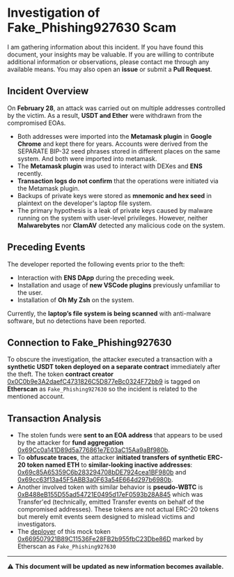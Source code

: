# Investigation of Fake_Phishing927630 Scam

I am gathering information about this incident. If you have found this document, your insights may be valuable.
If you are willing to contribute additional information or observations, please contact me through any available means. You may also open an **issue** or submit a **Pull Request**.

## Incident Overview

On **February 28**, an attack was carried out on multiple addresses controlled by the victim. As a result, **USDT and Ether** were withdrawn from the compromised EOAs.

- Both addresses were imported into the **Metamask plugin** in **Google Chrome** and kept there for years. Accounts were derived from the SEPARATE BIP-32 seed phrases stored in different places on the same system. And both were imported into metamask.
- The **Metamask plugin** was used to interact with DEXes and **ENS** recently.
- **Transaction logs do not confirm** that the operations were initiated via the Metamask plugin.
- Backups of private keys were stored as **mnemonic and hex seed** in plaintext on the developer's laptop file system.
- The primary hypothesis is a leak of private keys caused by malware running on the system with user-level privileges. However, neither **Malwarebytes** nor **ClamAV** detected any malicious code on the system.

## Preceding Events

The developer reported the following events prior to the theft:

- Interaction with **ENS DApp** during the preceding week.
- Installation and usage of **new VSCode plugins** previously unfamiliar to the user.
- Installation of **Oh My Zsh** on the system.

Currently, the **laptop’s file system is being scanned** with anti-malware software, but no detections have been reported.

## Connection to Fake_Phishing927630

To obscure the investigation, the attacker executed a transaction with a **synthetic USDT token deployed on a separate contract** immediately after the theft.
The token **contract creator** [0x0C0b9e3A2daefC4731826C5D877eBc0324F72bb9](https://etherscan.io/address/0x0c0b9e3a2daefc4731826c5d877ebc0324f72bb9) is tagged on **Etherscan** as `Fake_Phishing927630` so the incident is related to the mentioned account.


## Transaction Analysis

- The stolen funds were **sent to an EOA address** that appears to be used by the attacker for **fund aggregation** [0x69Cc0a141D89d5a776861e7E03aC15Aa9aBf980b](https://etherscan.io/address/0x69Cc0a141D89d5a776861e7E03aC15Aa9aBf980b).
- To **obfuscate traces**, the attacker **initiated transfers of synthetic ERC-20 token named ETH** to **similar-looking inactive addresses**: [0x69c85A65359C6b283294708bDE7924cea1BF980b](https://etherscan.io/address/0x69c85a65359c6b283294708bde7924cea1bf980b#tokentxns) and [0x69cc63f13a45F5ABB3a0F63a54E664d297b6980b](https://etherscan.io/address/0x69cc63f13a45F5ABB3a0F63a54E664d297b6980b#tokentxns).
- Another involved token with similar behavior is **pseudo-WBTC** is [0xB488eB155D55ad54721E0495d17eF0593b28A845](https://etherscan.io/token/0xb488eb155d55ad54721e0495d17ef0593b28a845) which was Transfer'ed (technically, emitted Transfer events on behalf of the compromised addresses). These tokens are not actual ERC-20 tokens but merely emit events seem designed to mislead victims and investigators.
- The [deployer](https://etherscan.io/tx/0x80409c8a78aafae639f000c51fa8d65bf265550044bae7a727e988ddcbb0bce9) of this mock token [0x669507921B89C11536Fe28FB2b955fbC23Dbe86D](https://etherscan.io/token/0x669507921b89c11536fe28fb2b955fbc23dbe86d) marked by Etherscan as `Fake_Phishing927630`



---

⚠ **This document will be updated as new information becomes available.**
